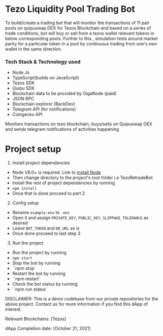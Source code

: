 # Tezo Liquidity Pool Trading Bot

To build/create a trading bot that will monitor the  transactions of 11 pair pools on quipuswap DEX for Tezos Blockchain and based on a series of trade conditions, bot will buy or sell from a tezos wallet relevant tokens in below corresponding pools. 
Further to this , simulation tests around market parity for a particular token in a pool by continuous trading from one's own wallet in the same direction.

### Tech Stack & Technology used
- Node Js 
- TypeScript(builds on JavaScript)
- Tezos SDK
- Quipu SDK
- Blockchain data to be provided by GigaNode (paid)
- JSON RPC
- Blockchain explorer (BackDev)
- Telegram API (for notifications)
- Coingecko API

Monitors transactions on tezo blockchain, buys/sells on Quipuswap DEX and sends telegram notifications of activities happening

# Project setup

1. Install project dependencies

- Node V8.0+ is required. Link to [install Node](https://nodejs.dev/download/)
- Then change directory to the project's root folder i.e TezoRetradeBot
- Install the rest of project dependencies by running
- `npm install`
- Once that is done proceed to part 2

2. Config setup

- Rename `example.env` to `.env`
- Open it and assign `PRIVATE_KEY`, `PUBLIC_KEY`, `SLIPPAGE_TOLERANCE` as desired
- Leave `BOT_TOKEN` and `DB_URL` as is
- Once done proceed to last step 3

3. Run the project

- Run the project by running
- `npm start`
- Stop the bot by running
- ``npm stop`
- Restart the bot by running
- ``npm restart`
- Check the bot status by running
- ``npm run status`


DISCLAIMER: This is a demo codebase from our private repositories for the above project. Contact us for more information if you find this dApp of interest.

Relevant Blockchains: [Tezos]

dApp Completion date: [October 21, 2021]

